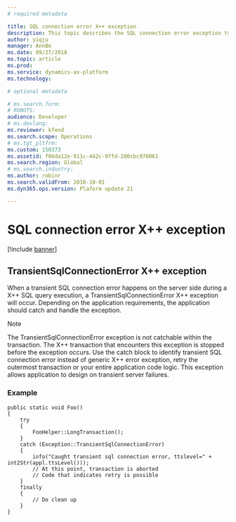 ```yaml
---
# required metadata

title: SQL connection error X++ exception
description: This topic describes the SQL connection error exception type(s) in X++.
author: yiqju
manager: AnnBe
ms.date: 09/27/2018
ms.topic: article
ms.prod: 
ms.service: dynamics-ax-platform
ms.technology: 

# optional metadata

# ms.search.form: 
# ROBOTS: 
audience: Developer
# ms.devlang: 
ms.reviewer: kfend
ms.search.scope: Operations
# ms.tgt_pltfrm: 
ms.custom: 150373
ms.assetid: f06da12e-911c-442c-97fd-280cbc970061
ms.search.region: Global
# ms.search.industry: 
ms.author: robinr
ms.search.validFrom: 2018-10-01
ms.dyn365.ops.version: Plaform update 21

---
```


# SQL connection error X++ exception

[!include [banner](../includes/banner.md)]

## TransientSqlConnectionError X++ exception
When a transient SQL connection error happens on the server side during a X++ SQL query execution, a TransientSqlConnectionError X++ exception will occur.  Depending on the application requirements, the application should catch and handle the exception.

> [!NOTE]
> The TransientSqlConnectionError exception is not catchable within the transaction. The X++ transaction that encounters this exception is stopped before the exception occurs. Use the catch block to identify transient SQL connection error instead of generic X++ error exception, retry the outermost transaction or your entire application code logic. This exception allows application to design on transient server failures.


### Example
```
public static void Foo()
{
    try
    {
        FooHelper::LongTransaction();
    }
    catch (Exception::TransientSqlConnectionError)
    {
        info("Caught transient sql connection error, ttslevel=" + int2Str(appl.ttsLevel()));
        // At this point, transaction is aborted
        // Code that indicates retry is possible
    }
    finally
    {
        // Do clean up
    }
}
```
